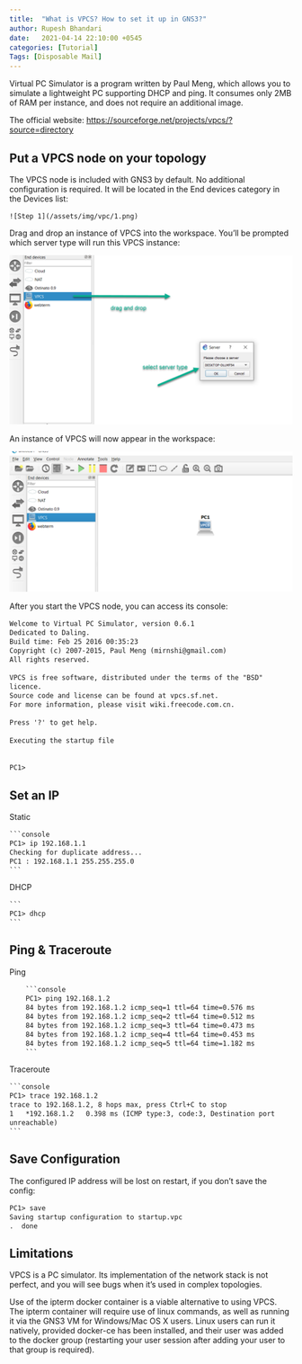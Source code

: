 ```yaml
---
title:  "What is VPCS? How to set it up in GNS3?"
author: Rupesh Bhandari
date:   2021-04-14 22:10:00 +0545
categories: [Tutorial] 
Tags: [Disposable Mail] 
---
```


Virtual PC Simulator is a program written by Paul Meng, which allows you to simulate a lightweight PC supporting DHCP and ping. It consumes only 2MB of RAM per instance, and does not require an additional image.

The official website: https://sourceforge.net/projects/vpcs/?source=directory

## Put a VPCS node on your topology
The VPCS node is included with GNS3 by default. No additional configuration is required. It will be located in the End devices category in the Devices list:

    ![Step 1](/assets/img/vpc/1.png)

Drag and drop an instance of VPCS into the workspace. You’ll be prompted which server type will run this VPCS instance:

![Step 2](/assets/img/vpc/2.png)

An instance of VPCS will now appear in the workspace:

![Step 3](/assets/img/vpc/3.png)

After you start the VPCS node, you can access its console:

```console
Welcome to Virtual PC Simulator, version 0.6.1
Dedicated to Daling.
Build time: Feb 25 2016 00:35:23
Copyright (c) 2007-2015, Paul Meng (mirnshi@gmail.com)
All rights reserved.

VPCS is free software, distributed under the terms of the "BSD" licence.
Source code and license can be found at vpcs.sf.net.
For more information, please visit wiki.freecode.com.cn.

Press '?' to get help.

Executing the startup file


PC1>
```

## Set an IP
Static
    
    ```console
    PC1> ip 192.168.1.1
    Checking for duplicate address...
    PC1 : 192.168.1.1 255.255.255.0
    ```
DHCP

    ```
    PC1> dhcp
    ```

## Ping & Traceroute
Ping

        ```console
        PC1> ping 192.168.1.2
        84 bytes from 192.168.1.2 icmp_seq=1 ttl=64 time=0.576 ms
        84 bytes from 192.168.1.2 icmp_seq=2 ttl=64 time=0.512 ms
        84 bytes from 192.168.1.2 icmp_seq=3 ttl=64 time=0.473 ms
        84 bytes from 192.168.1.2 icmp_seq=4 ttl=64 time=0.453 ms
        84 bytes from 192.168.1.2 icmp_seq=5 ttl=64 time=1.182 ms
        ```

Traceroute

    ```console
    PC1> trace 192.168.1.2
    trace to 192.168.1.2, 8 hops max, press Ctrl+C to stop
    1   *192.168.1.2   0.398 ms (ICMP type:3, code:3, Destination port unreachable)
    ```

## Save Configuration
The configured IP address will be lost on restart, if you don’t save the config:

```console
PC1> save
Saving startup configuration to startup.vpc
.  done
```

## Limitations
VPCS is a PC simulator. Its implementation of the network stack is not perfect, and you will see bugs when it’s used in complex topologies.

Use of the ipterm docker container is a viable alternative to using VPCS. The ipterm container will require use of linux commands, as well as running it via the GNS3 VM for Windows/Mac OS X users. Linux users can run it natively, provided docker-ce has been installed, and their user was added to the docker group (restarting your user session after adding your user to that group is required).